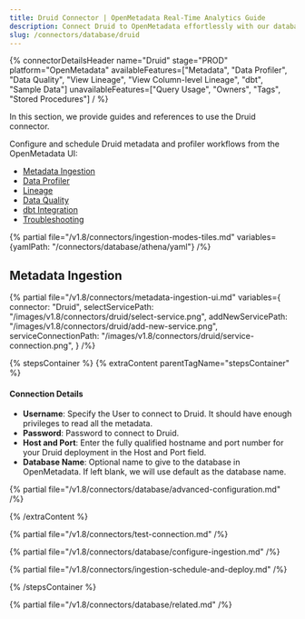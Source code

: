 ```yaml
---
title: Druid Connector | OpenMetadata Real-Time Analytics Guide
description: Connect Druid to OpenMetadata effortlessly with our database connector. Extract metadata, lineage, and usage insights from your Druid clusters seamlessly.
slug: /connectors/database/druid
---
```


{% connectorDetailsHeader
name="Druid"
stage="PROD"
platform="OpenMetadata"
availableFeatures=["Metadata", "Data Profiler", "Data Quality", "View Lineage", "View Column-level Lineage", "dbt", "Sample Data"]
unavailableFeatures=["Query Usage", "Owners", "Tags", "Stored Procedures"]
/ %}

In this section, we provide guides and references to use the Druid connector.

Configure and schedule Druid metadata and profiler workflows from the OpenMetadata UI:

- [Metadata Ingestion](#metadata-ingestion)
- [Data Profiler](/how-to-guides/data-quality-observability/profiler/workflow)
- [Lineage](/how-to-guides/data-lineage/workflow)
- [Data Quality](/how-to-guides/data-quality-observability/quality)
- [dbt Integration](/connectors/ingestion/workflows/dbt)
- [Troubleshooting](/connectors/database/druid/troubleshooting)

{% partial file="/v1.8/connectors/ingestion-modes-tiles.md" variables={yamlPath: "/connectors/database/athena/yaml"} /%}

## Metadata Ingestion

{% partial 
  file="/v1.8/connectors/metadata-ingestion-ui.md" 
  variables={
    connector: "Druid", 
    selectServicePath: "/images/v1.8/connectors/druid/select-service.png",
    addNewServicePath: "/images/v1.8/connectors/druid/add-new-service.png",
    serviceConnectionPath: "/images/v1.8/connectors/druid/service-connection.png",
} 
/%}

{% stepsContainer %}
{% extraContent parentTagName="stepsContainer" %}

#### Connection Details

- **Username**: Specify the User to connect to Druid. It should have enough privileges to read all the metadata.
- **Password**: Password to connect to Druid.
- **Host and Port**: Enter the fully qualified hostname and port number for your Druid deployment in the Host and Port field.
- **Database Name**: Optional name to give to the database in OpenMetadata. If left blank, we will use default as the database name.

{% partial file="/v1.8/connectors/database/advanced-configuration.md" /%}

{% /extraContent %}

{% partial file="/v1.8/connectors/test-connection.md" /%}

{% partial file="/v1.8/connectors/database/configure-ingestion.md" /%}

{% partial file="/v1.8/connectors/ingestion-schedule-and-deploy.md" /%}

{% /stepsContainer %}

{% partial file="/v1.8/connectors/database/related.md" /%}
